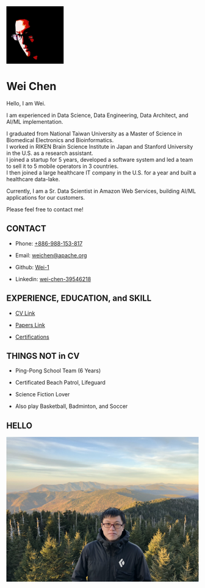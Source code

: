 <img src="asset/me.jpg" width="150px"/>


# Wei Chen

Hello, I am Wei.

I am experienced in Data Science, Data Engineering, Data Architect, and AI/ML implementation.

I graduated from National Taiwan University as a Master of Science in Biomedical Electronics and Bioinformatics.
<br/>
I worked in RIKEN Brain Science Institute in Japan and Stanford University in the U.S. as a research assistant.
<br/>
I joined a startup for 5 years, developed a software system and led a team to sell it to 5 mobile operators in 3 countries.
<br/>
I then joined a large healthcare IT company in the U.S. for a year and built a healthcare data-lake.

Currently, I am a Sr. Data Scientist in Amazon Web Services, building AI/ML applications for our customers.

Please feel free to contact me!


## CONTACT

 - Phone: [+886-988-153-817](tel:886-988-153-817)

 - Email: [weichen@apache.org](mailto://weichen@apache.org)

 - Github: [Wei-1](https://github.com/Wei-1)
 
 - Linkedin: [wei-chen-39546218](https://www.linkedin.com/in/wei-chen-39546218/)


## EXPERIENCE, EDUCATION, and SKILL

 - [CV Link](CV.pdf)

 - [Papers Link](https://github.com/Wei-1/Wei-1.github.io/blob/master/PAPERS.md)
 
 - [Certifications](https://github.com/Wei-1/Wei-1.github.io/tree/master/certification)


## THINGS NOT in CV

 - Ping-Pong School Team (6 Years)

 - Certificated Beach Patrol, Lifeguard

 - Science Fiction Lover

 - Also play Basketball, Badminton, and Soccer


## HELLO

<img src="asset/me2.jpeg"/>
<!---
Photo Credit to Raja Panakati, my colleague in ChangeHealthcare
Great Smoky Mountain - 2018-11-03
-->
